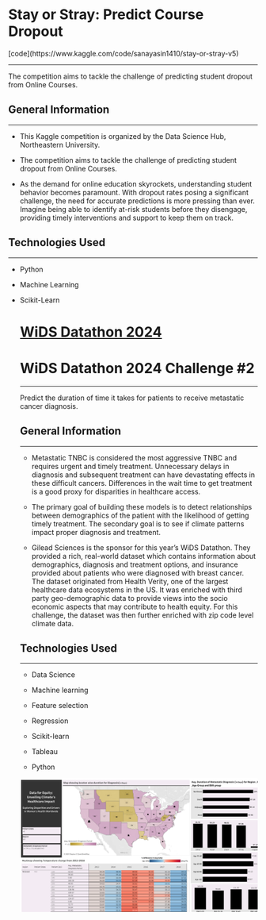 <h1>Stay or Stray: Predict Course Dropout</h1>[code](https://www.kaggle.com/code/sanayasin1410/stay-or-stray-v5)
<hr><p>The competition aims to tackle the challenge of predicting student dropout from Online Courses.</p><h2>General Information</h2>
<hr><ul>
<li>This Kaggle competition is organized by the Data Science Hub, Northeastern University.</li>
</ul><ul>
<li>The competition aims to tackle the challenge of predicting student dropout from Online Courses.</li>
</ul><ul>
<li>As the demand for online education skyrockets, understanding student behavior becomes paramount. With dropout rates posing a significant challenge, the need for accurate predictions is more pressing than ever. Imagine being able to identify at-risk students before they disengage, providing timely interventions and support to keep them on track.</li>
</ul><h2>Technologies Used</h2>
<hr><ul>
<li>Python</li>
</ul><ul>
<li>Machine Learning</li>
</ul><ul>
<li>Scikit-Learn</li>

<ul></ul>


# [WiDS Datathon 2024](https://deepnote.com/app/wids2024-c6e3/WIDS2024Modeltraining-6a414396-4041-498e-bc27-c05e16a1c334)


<h1>WiDS Datathon 2024 Challenge #2</h1>
<hr><p>Predict the duration of time it takes for patients to receive metastatic cancer diagnosis.</p><h2>General Information</h2>
<hr><ul>
<li>Metastatic TNBC is considered the most aggressive TNBC and requires urgent and timely treatment. Unnecessary delays in diagnosis and subsequent treatment can have devastating effects in these difficult cancers. Differences in the wait time to get treatment is a good proxy for disparities in healthcare access.</li>
</ul><ul>
<li>The primary goal of building these models is to detect relationships between demographics of the patient with the likelihood of getting timely treatment. The secondary goal is to see if climate patterns impact proper diagnosis and treatment.</li>
</ul><ul>
<li>Gilead Sciences is the sponsor for this year’s WiDS Datathon. They provided a rich, real-world dataset which contains information about demographics, diagnosis and treatment options, and insurance provided about patients who were diagnosed with breast cancer. The dataset originated from Health Verity, one of the largest healthcare data ecosystems in the US. It was enriched with third party geo-demographic data to provide views into the socio economic aspects that may contribute to health equity. For this challenge, the dataset was then further enriched with zip code level climate data.</li>
</ul><h2>Technologies Used</h2>
<hr><ul>
<li>Data Science</li>
</ul><ul>
<li>Machine learning</li>
</ul><ul>
<li>Feature selection</li>
</ul><ul>
<li>Regression</li>
</ul><ul>
<li>Scikit-learn</li>
</ul><ul>
<li>Tableau</li>
</ul><ul>
<li>Python</li>
</ul>



![Dashboard](https://github.com/sana1410/Datathon-Kaggle/blob/625f021a769de8b37ae0c3995925710a1adb6431/WiDS-Datathon/Image/Climate%20Impact.png)


